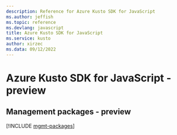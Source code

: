 ```yaml
---
description: Reference for Azure Kusto SDK for JavaScript
ms.author: jeffish
ms.topic: reference
ms.devlang: javascript
title: Azure Kusto SDK for JavaScript
ms.service: kusto
author: xirzec
ms.data: 09/12/2022
---
```

# Azure Kusto SDK for JavaScript - preview

## Management packages - preview
[!INCLUDE [mgmt-packages](kusto-mgmt-index.md)]
